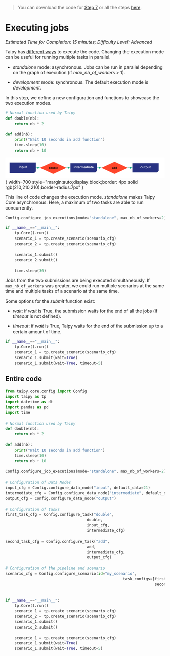 > You can download the code for
<a href="./../src/step_07.py" download>Step 7</a> 
or all the steps <a href="./../src/src.zip" download>here</a>. 

# Executing jobs

*Estimated Time for Completion: 15 minutes; Difficulty Level: Advanced*

Taipy has [different ways](../../../../manuals/core/config/job-config.md) to execute the code. Changing the execution mode can be useful for running multiple tasks in parallel.

- _standalone_ mode: asynchronous. Jobs can be run in parallel depending on the graph of execution (if _max_nb_of_workers_ > 1).

- _development_ mode: synchronous. The default execution mode is _development_.

In this step, we define a new configuration and functions to showcase the two execution modes.

```python
# Normal function used by Taipy
def double(nb):
    return nb * 2

def add(nb):
    print("Wait 10 seconds in add function")
    time.sleep(10)
    return nb + 10
```

![](config_07.svg){ width=700 style="margin:auto;display:block;border: 4px solid rgb(210,210,210);border-radius:7px" }

This line of code changes the execution mode. _standalone_ makes Taipy Core asynchronous. Here, a maximum of two tasks are able to run concurrently.

```python
Config.configure_job_executions(mode="standalone", max_nb_of_workers=2)
```


```python
if __name__=="__main__":
    tp.Core().run()
    scenario_1 = tp.create_scenario(scenario_cfg)
    scenario_2 = tp.create_scenario(scenario_cfg)

    scenario_1.submit()
    scenario_2.submit()

    time.sleep(30)
```

Jobs from the two submissions are being executed simultaneously. If `max_nb_of_workers` was greater, we could run multiple scenarios at the same time and multiple tasks of a scenario at the same time.

Some options for the _submit_ function exist:

- _wait_: if _wait_ is True, the submission waits for the end of all the jobs (if _timeout_ is not defined).

- _timeout_: if _wait_ is True, Taipy waits for the end of the submission up to a certain amount of time.

```python
if __name__=="__main__":
    tp.Core().run()
    scenario_1 = tp.create_scenario(scenario_cfg)
    scenario_1.submit(wait=True)
    scenario_1.submit(wait=True, timeout=5)
```

## Entire code


```python
from taipy.core.config import Config
import taipy as tp
import datetime as dt
import pandas as pd
import time

# Normal function used by Taipy
def double(nb):
    return nb * 2

def add(nb):
    print("Wait 10 seconds in add function")
    time.sleep(10)
    return nb + 10

Config.configure_job_executions(mode="standalone", max_nb_of_workers=2)

# Configuration of Data Nodes
input_cfg = Config.configure_data_node("input", default_data=21)
intermediate_cfg = Config.configure_data_node("intermediate", default_data=21)
output_cfg = Config.configure_data_node("output")

# Configuration of tasks
first_task_cfg = Config.configure_task("double",
                                    double,
                                    input_cfg,
                                    intermediate_cfg)

second_task_cfg = Config.configure_task("add",
                                    add,
                                    intermediate_cfg,
                                    output_cfg)

# Configuration of the pipeline and scenario
scenario_cfg = Config.configure_scenario(id="my_scenario",
                                                    task_configs=[first_task_cfg,
                                                                  second_task_cfg])


if __name__=="__main__":
    tp.Core().run()
    scenario_1 = tp.create_scenario(scenario_cfg)
    scenario_2 = tp.create_scenario(scenario_cfg)
    scenario_1.submit()
    scenario_2.submit()

    scenario_1 = tp.create_scenario(scenario_cfg)
    scenario_1.submit(wait=True)
    scenario_1.submit(wait=True, timeout=5)
```